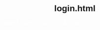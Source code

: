 # login.html
user login using Html & Css

<!DOCTYPE html>
<html>
    <head>
        <title>annor dev</title>
        <style>
            .style1{
                border: 1px black solid;
                width: 100% 100%;
                height: 1000px;
                background-color: aquamarine;
                background-repeat: no-repeat;
                background-size: contain;
            }

            .style2{
                background-image: url(https://images.ctfassets.net/hrltx12pl8hq/5596z2BCR9KmT1KeRBrOQa/4070fd4e2f1a13f71c2c46afeb18e41c/shutterstock_451077043-hero1.jpg);
                border-radius: 20px;
                width: 400px;
                height: 500px;
                border: 4px black solid;
                margin-top: 40px;
                margin-left: 35%;
            }
            input{
                width: 300px;
                height: 30px;
                margin-left: 60px;
            }
            h1{
                text-align: center;
                font-family: Arial, Helvetica, sans-serif
            }
            p{
                margin-left: 20px;
                font-size: 19px;
                color: white;
            }
            button{
                font-size: 20px;
                margin-left: 42%;
                margin-top: 10px;
                background-color: rgb(43, 214, 226);
            }
        </style>
    </head>
    <body>
        <div class="style1">
            <div class="style2">
                <form>
                    <h1><i>USER LOGIN</i></h1>
                    <p>User Id:</p>
                    <input type="email" placeholder="Example@gmail.com">
                    <p>Password:</p>
                    <input type="password" placeholder="**************">
                    <button type="submit">Login</button>
                </form>
            </div>
        </div>
    </body>
</html>
